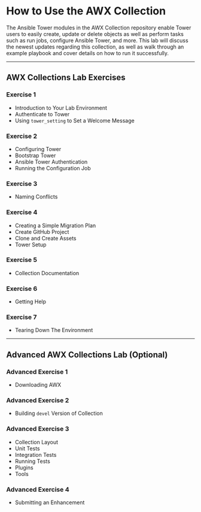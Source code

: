 # How to Use the AWX Collection

The Ansible Tower modules in the AWX Collection repository enable Tower users to easily create, update or delete objects as well as perform tasks such as run jobs, configure Ansible Tower, and more. This lab will discuss the newest updates regarding this collection, as well as walk through an example playbook and cover details on how to run it successfully.

* * *

## AWX Collections Lab Exercises

[comment]: <> (TO DO: link to each Exercise!)
### Exercise 1
- Introduction to Your Lab Environment
- Authenticate to Tower
- Using `tower_setting` to Set a Welcome Message

### Exercise 2
- Configuring Tower
- Bootstrap Tower
- Ansible Tower Authentication
- Running the Configuration Job

### Exercise 3
- Naming Conflicts

### Exercise 4
- Creating a Simple Migration Plan
- Create GitHub Project
- Clone and Create Assets
- Tower Setup

### Exercise 5
- Collection Documentation

### Exercise 6
- Getting Help

### Exercise 7
- Tearing Down The Environment

* * *

## Advanced AWX Collections Lab (Optional)

### Advanced Exercise 1
- Downloading AWX

### Advanced Exercise 2
- Building `devel` Version of Collection

### Advanced Exercise 3
- Collection Layout
- Unit Tests
- Integration Tests
- Running Tests
- Plugins
- Tools

### Advanced Exercise 4
- Submitting an Enhancement
